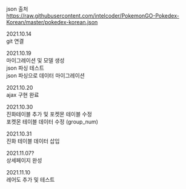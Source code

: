 json 출처  
https://raw.githubusercontent.com/intelcoder/PokemonGO-Pokedex-Korean/master/pokedex-korean.json

2021.10.14  
git 연결

2021.10.19  
마이그레이션 및 모델 생성  
json 파싱 테스트  
json 파싱으로 데이터 마이그레이션  

2021.10.20  
ajax 구현 완료  

2021.10.30  
진화테이블 추가 및 포켓몬 테이블 수정  
포켓몬 테이블 데이터 수정 (group_num)  

2021.10.31  
진화 테이블 데이터 삽입    
  
2021.11.07?  
상세페이지 완성  

2021.11.10  
레어도 추가 및 테스트
